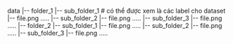 data
    |-- folder_1 
            |-- sub_folder_1  # có thể được xem là các label cho dataset
                |-- file.png
                .....
            |-- sub_folder_2
                |-- file.png
                    .....
            |-- sub_folder_3
                |-- file.png
                .....
    |-- folder_2
            |-- sub_folder_1
                |-- file.png
                .....
            |-- sub_folder_2
                |-- file.png
                    .....
            |-- sub_folder_3
                |-- file.png
                .....
           